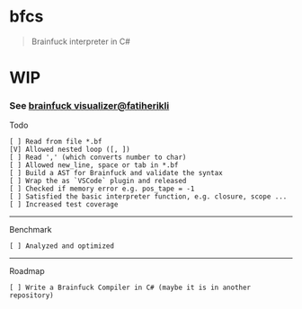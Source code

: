 # bfcs

> Brainfuck interpreter in C#

# WIP


### See [brainfuck visualizer@fatiherikli](http://fatiherikli.github.io/brainfuck-visualizer)
	
	
Todo

	[ ] Read from file *.bf
	[V] Allowed nested loop ([, ])
	[ ] Read ',' (which converts number to char)
	[ ] Allowed new_line, space or tab in *.bf
	[ ] Build a AST for Brainfuck and validate the syntax
	[ ] Wrap the as `VSCode` plugin and released
	[ ] Checked if memory error e.g. pos_tape = -1
	[ ] Satisfied the basic interpreter function, e.g. closure, scope ...
	[ ] Increased test coverage
	
--- 

Benchmark

	[ ] Analyzed and optimized


--- 

Roadmap

	[ ] Write a Brainfuck Compiler in C# (maybe it is in another repository)

